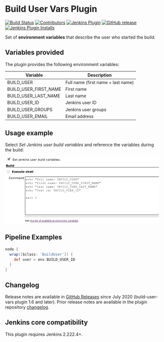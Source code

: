 # Build User Vars Plugin

[![Build Status](https://ci.jenkins.io/job/Plugins/job/build-user-vars-plugin/job/master/badge/icon)](https://ci.jenkins.io/job/Plugins/job/build-user-vars-plugin/job/master/)
[![Contributors](https://img.shields.io/github/contributors/jenkinsci/build-user-vars-plugin.svg)](https://github.com/jenkinsci/build-user-vars-plugin/graphs/contributors)
[![Jenkins Plugin](https://img.shields.io/jenkins/plugin/v/build-user-vars-plugin.svg)](https://plugins.jenkins.io/build-user-vars-plugin)
[![GitHub release](https://img.shields.io/github/release/jenkinsci/build-user-vars-plugin.svg?label=changelog)](https://github.com/jenkinsci/build-user-vars-plugin/releases/latest)
[![Jenkins Plugin Installs](https://img.shields.io/jenkins/plugin/i/build-user-vars-plugin.svg?color=blue)](https://plugins.jenkins.io/build-user-vars-plugin)

Set of **environment variables** that describe the user who started the build.

## Variables provided

The plugin provides the following environment variables:

| Variable                 | Description                        |
| ------------------------ | ---------------------------------- |
| BUILD\_USER              | Full name (first name + last name) |
| BUILD\_USER\_FIRST\_NAME | First name                         |
| BUILD\_USER\_LAST\_NAME  | Last name                          |
| BUILD\_USER\_ID          | Jenkins user ID                    |
| BUILD\_USER\_GROUPS      | Jenkins user groups                |
| BUILD\_USER\_EMAIL       | Email address                      |

## Usage example

Select *Set Jenkins user build variables* and reference the variables during the build:

![](docs/images/build-user-vars-plugin-sample-usage.png)

## Pipeline Examples

```groovy
node {
  wrap([$class: 'BuildUser']) {
    def user = env.BUILD_USER_ID
  }
}
```

## Changelog

Release notes are available in [GitHub Releases](https://github.com/jenkinsci/build-user-vars-plugin/releases) since July 2020 (build-user-vars plugin 1.6 and later).
Prior release notes are available in the plugin repository [changelog](https://github.com/jenkinsci/build-user-vars-plugin/blob/master/CHANGELOG.md).

## Jenkins core compatibility

This plugin requires Jenkins 2.222.4+.
